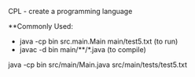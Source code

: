 CPL - create a programming language

**Commonly Used: 
  - java -cp bin src.main.Main main/test5.txt (to run)
  - javac -d bin main/**/*.java (to compile)

java -cp bin src/main/Main.java src/main/tests/test5.txt 
